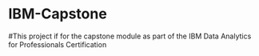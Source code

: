 # IBM-Capstone

#This project if for the capstone module as part of the IBM Data Analytics for Professionals Certification
